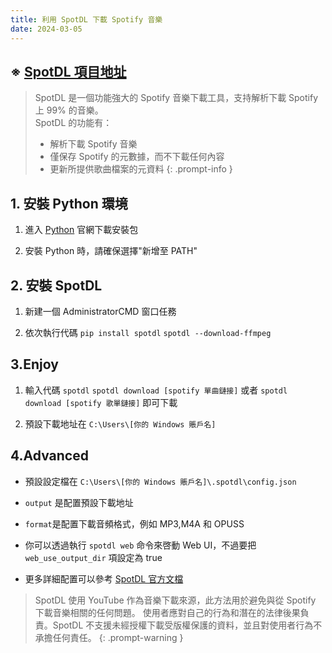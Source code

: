 ```yaml
---
title: 利用 SpotDL 下載 Spotify 音樂
date: 2024-03-05
---
```


## ※ [SpotDL 項目地址](https://github.com/spotDL/spotify-downloader)

>SpotDL 是一個功能強大的 Spotify 音樂下載工具，支持解析下載 Spotify 上 99% 的音樂。  
>SpotDL 的功能有：
>
>- 解析下載 Spotify 音樂
>- 僅保存 Spotify 的元數據，而不下載任何內容
>- 更新所提供歌曲檔案的元資料
{: .prompt-info }

## 1. 安裝 Python 環境

1. 進入 [Python](https://www.python.org/downloads/) 官網下載安裝包

2. 安裝 Python 時，請確保選擇"新增至 PATH"

## 2. 安裝 SpotDL

1. 新建一個 AdministratorCMD 窗口任務

2. 依次執行代碼 `pip install spotdl` `spotdl --download-ffmpeg`

## 3.Enjoy

1. 輸入代碼 `spotdl` `spotdl download [spotify 單曲鏈接]` 或者 `spotdl download [spotify 歌單鏈接]` 即可下載

2. 預設下載地址在 ```C:\Users\[你的 Windows 賬戶名]```

## 4.Advanced

- 預設設定檔在 `C:\Users\[你的 Windows 賬戶名]\.spotdl\config.json`

- `output` 是配置預設下載地址

- `format`是配置下載音頻格式，例如 MP3,M4A 和 OPUSS

- 你可以透過執行 `spotdl web` 命令來啓動 Web UI，不過要把 `web_use_output_dir` 項設定為 true

- 更多詳細配置可以參考 [SpotDL 官方文檔](https://github.com/spotDL/spotify-downloader/blob/master/docs/usage.md)

>SpotDL 使用 YouTube 作為音樂下載來源，此方法用於避免與從 Spotify 下載音樂相關的任何問題。
>使用者應對自己的行為和潛在的法律後果負責。SpotDL 不支援未經授權下載受版權保護的資料，並且對使用者行為不承擔任何責任。
{: .prompt-warning }
